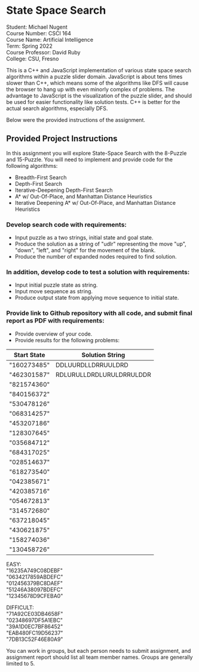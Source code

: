 # State Space Search
Student: Michael Nugent    
Course Number: CSCI 164    
Course Name: Artificial Intelligence    
Term: Spring 2022    
Course Professor: David Ruby    
College: CSU, Fresno    

This is a C++ and JavaScript implementation of various state space search algorithms within a puzzle slider domain.  JavaScript is about tens times slower than C++, which means some of the algorithms like DFS will cause the browser to hang up with even minorly complex of problems.  The advantage to JavaScript is the visualization of the puzzle slider, and should be used for easier functionality like solution tests.  C++ is better for the actual search algorithms, especially DFS.

Below were the provided instructions of the assignment.    


## Provided Project Instructions
In this assignment you will explore State-Space Search with the 8-Puzzle and 15-Puzzle.  You will need to implement and provide code for the following algorithms:

- Breadth-First Search    
- Depth-First Search    
- Iterative-Deepening Depth-First Search    
- A* w/ Out-Of-Place, and Manhattan Distance Heuristics    
- Iterative Deepening A* w/ Out-Of-Place, and Manhattan Distance Heuristics    

### Develop search code with requirements:

- Input puzzle as a two strings, initial state and goal state.    
- Produce the solution as a string of "udlr" representing the move "up", "down", "left", and "right" for the movement of the blank.    
- Produce the number of expanded nodes required to find solution.    

### In addition, develop code to test a solution with requirements:

- Input initial puzzle state as string.
- Input move sequence as string.
- Produce output state from applying move sequence to initial state.

### Provide link to Github repository with all code, and submit final report as PDF with requirements:

- Provide overview of your code.
- Provide results for the following problems:

Start State | Solution String
--- | --- 
"160273485" | DDLUURDLLDRRUULDRD
"462301587" | RDLURULLDRDLURULDRRULDDR
"821574360"|
"840156372"|
"530478126"|
"068314257"|
"453207186"|
"128307645"|
"035684712"|
"684317025"|
"028514637"|
"618273540"|
"042385671"|
"420385716"|
"054672813"|
"314572680"|
"637218045"|
"430621875"|
"158274036"|
"130458726"|


EASY:    
"16235A749C08DEBF"    
"0634217859ABDEFC"    
"012456379BC8DAEF"    
"51246A38097BDEFC"    
"12345678D9CFEBA0"   

DIFFICULT:    
"71A92CE03DB4658F"    
"02348697DF5A1EBC"    
"39A1D0EC7BF86452"    
"EAB480FC19D56237"    
"7DB13C52F46E80A9"   

You can work in groups, but each person needs to submit assignment, and assignment report should list all team member names.  Groups are generally limited to 5.
